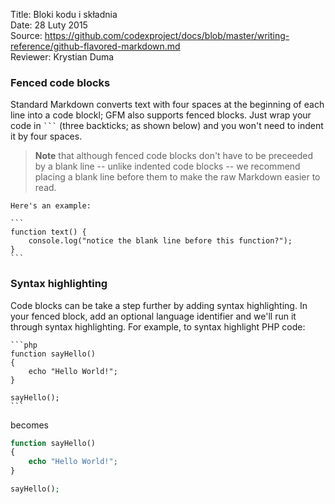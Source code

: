Title: 		Bloki kodu i składnia  
Date: 		28 Luty 2015  
Source:     https://github.com/codexproject/docs/blob/master/writing-reference/github-flavored-markdown.md  
Reviewer:	Krystian Duma  


### Fenced code blocks
Standard Markdown converts text with four spaces at the beginning of each line into a code blockl; GFM also supports fenced blocks. Just wrap your code in ` ``` ` (three backticks; as shown below) and you won't need to indent it by four spaces.

> **Note** that although fenced code blocks don't have to be preceeded by a blank line -- unlike indented code blocks -- we recommend placing a blank line before them to make the raw Markdown easier to read.

	Here's an example:

	```
	function text() {
		console.log("notice the blank line before this function?");
	}
	```

### Syntax highlighting
Code blocks can be take a step further by adding syntax highlighting. In your fenced block, add an optional language identifier and we'll run it through syntax highlighting. For example, to syntax highlight PHP code:

	```php
	function sayHello()
	{
		echo "Hello World!";
	}

	sayHello();
	```

becomes

```php
function sayHello()
{
	echo "Hello World!";
}

sayHello();
```